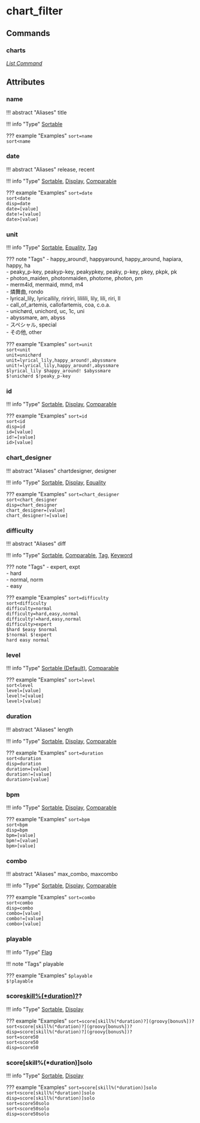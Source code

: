 <!-- Generated Document: Do not edit -->

# chart_filter

## Commands

### charts

*[List Command](/commands/general-usage/#list-commands)*

## Attributes

### name

!!! abstract "Aliases"
    title

!!! info "Type"
    [Sortable](/commands/general-usage/#sortable)

??? example "Examples"
    `sort=name`  
    `sort<name`

### date

!!! abstract "Aliases"
    release, recent

!!! info "Type"
    [Sortable](/commands/general-usage/#sortable), [Display](/commands/general-usage/#display), [Comparable](/commands/general-usage/#comparable)

??? example "Examples"
    `sort=date`  
    `sort<date`  
    `disp=date`  
    `date=[value]`  
    `date!=[value]`  
    `date>[value]`

### unit

!!! info "Type"
    [Sortable](/commands/general-usage/#sortable), [Equality](/commands/general-usage/#equality), [Tag](/commands/general-usage/#tag)

??? note "Tags"
     - happy_around!, happyaround, happy_around, hapiara, happy, ha  
     - peaky_p-key, peakyp-key, peakypkey, peaky, p-key, pkey, pkpk, pk  
     - photon_maiden, photonmaiden, photome, photon, pm  
     - merm4id, mermaid, mmd, m4  
     - 燐舞曲, rondo  
     - lyrical_lily, lyricallily, riririri, lililili, lily, lili, riri, ll  
     - call_of_artemis, callofartemis, coa, c.o.a.  
     - unichørd, unichord, uc, 1c, uni  
     - abyssmare, am, abyss  
     - スペシャル, special  
     - その他, other

??? example "Examples"
    `sort=unit`  
    `sort<unit`  
    `unit=unichørd`  
    `unit=lyrical_lily,happy_around!,abyssmare`  
    `unit!=lyrical_lily,happy_around!,abyssmare`  
    `$lyrical_lily $happy_around! $abyssmare`  
    `$!unichørd $!peaky_p-key`

### id

!!! info "Type"
    [Sortable](/commands/general-usage/#sortable), [Display](/commands/general-usage/#display), [Comparable](/commands/general-usage/#comparable)

??? example "Examples"
    `sort=id`  
    `sort<id`  
    `disp=id`  
    `id=[value]`  
    `id!=[value]`  
    `id>[value]`

### chart_designer

!!! abstract "Aliases"
    chartdesigner, designer

!!! info "Type"
    [Sortable](/commands/general-usage/#sortable), [Display](/commands/general-usage/#display), [Equality](/commands/general-usage/#equality)

??? example "Examples"
    `sort=chart_designer`  
    `sort<chart_designer`  
    `disp=chart_designer`  
    `chart_designer=[value]`  
    `chart_designer!=[value]`

### difficulty

!!! abstract "Aliases"
    diff

!!! info "Type"
    [Sortable](/commands/general-usage/#sortable), [Comparable](/commands/general-usage/#comparable), [Tag](/commands/general-usage/#tag), [Keyword](/commands/general-usage/#keyword)

??? note "Tags"
     - expert, expt  
     - hard  
     - normal, norm  
     - easy

??? example "Examples"
    `sort=difficulty`  
    `sort<difficulty`  
    `difficulty=normal`  
    `difficulty=hard,easy,normal`  
    `difficulty!=hard,easy,normal`  
    `difficulty>expert`  
    `$hard $easy $normal`  
    `$!normal $!expert`  
    `hard easy normal`

### level

!!! info "Type"
    [Sortable (Default)](/commands/general-usage/#sortable), [Comparable](/commands/general-usage/#comparable)

??? example "Examples"
    `sort=level`  
    `sort<level`  
    `level=[value]`  
    `level!=[value]`  
    `level>[value]`

### duration

!!! abstract "Aliases"
    length

!!! info "Type"
    [Sortable](/commands/general-usage/#sortable), [Display](/commands/general-usage/#display), [Comparable](/commands/general-usage/#comparable)

??? example "Examples"
    `sort=duration`  
    `sort<duration`  
    `disp=duration`  
    `duration=[value]`  
    `duration!=[value]`  
    `duration>[value]`

### bpm

!!! info "Type"
    [Sortable](/commands/general-usage/#sortable), [Display](/commands/general-usage/#display), [Comparable](/commands/general-usage/#comparable)

??? example "Examples"
    `sort=bpm`  
    `sort<bpm`  
    `disp=bpm`  
    `bpm=[value]`  
    `bpm!=[value]`  
    `bpm>[value]`

### combo

!!! abstract "Aliases"
    max_combo, maxcombo

!!! info "Type"
    [Sortable](/commands/general-usage/#sortable), [Display](/commands/general-usage/#display), [Comparable](/commands/general-usage/#comparable)

??? example "Examples"
    `sort=combo`  
    `sort<combo`  
    `disp=combo`  
    `combo=[value]`  
    `combo!=[value]`  
    `combo>[value]`

### playable

!!! info "Type"
    [Flag](/commands/general-usage/#flag)

!!! note "Tags"
    playable

??? example "Examples"
    `$playable`  
    `$!playable`

### score[skill%(*duration)?](groovy[bonus%])?

!!! info "Type"
    [Sortable](/commands/general-usage/#sortable), [Display](/commands/general-usage/#display)

??? example "Examples"
    `sort=score[skill%(*duration)?](groovy[bonus%])?`  
    `sort<score[skill%(*duration)?](groovy[bonus%])?`  
    `disp=score[skill%(*duration)?](groovy[bonus%])?`  
    `sort=score50`  
    `sort<score50`  
    `disp=score50`

### score[skill%(*duration)]solo

!!! info "Type"
    [Sortable](/commands/general-usage/#sortable), [Display](/commands/general-usage/#display)

??? example "Examples"
    `sort=score[skill%(*duration)]solo`  
    `sort<score[skill%(*duration)]solo`  
    `disp=score[skill%(*duration)]solo`  
    `sort=score50solo`  
    `sort<score50solo`  
    `disp=score50solo`